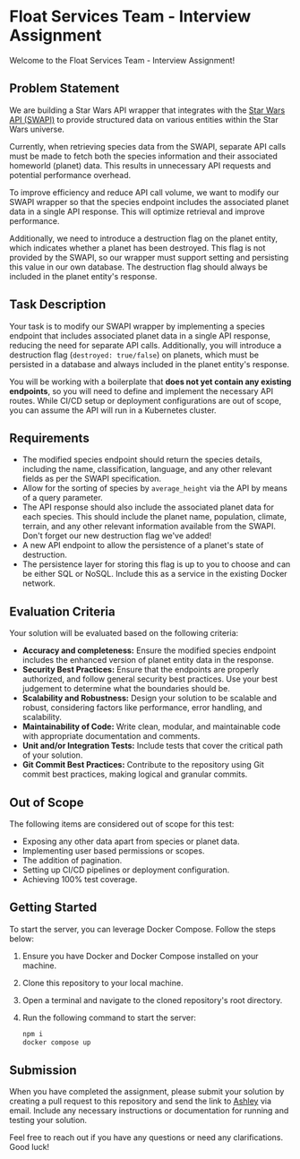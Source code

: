 # Float Services Team - Interview Assignment

Welcome to the Float Services Team - Interview Assignment! 

## Problem Statement

We are building a Star Wars API wrapper that integrates with the [Star Wars API (SWAPI)](https://swapi.dev) to provide structured data on various entities within the Star Wars universe.

Currently, when retrieving species data from the SWAPI, separate API calls must be made to fetch both the species information and their associated homeworld (planet) data. This results in unnecessary API requests and potential performance overhead.

To improve efficiency and reduce API call volume, we want to modify our SWAPI wrapper so that the species endpoint includes the associated planet data in a single API response. This will optimize retrieval and improve performance.

Additionally, we need to introduce a destruction flag on the planet entity, which indicates whether a planet has been destroyed. This flag is not provided by the SWAPI, so our wrapper must support setting and persisting this value in our own database. The destruction flag should always be included in the planet entity's response.

## Task Description

Your task is to modify our SWAPI wrapper by implementing a species endpoint that includes associated planet data in a single API response, reducing the need for separate API calls. Additionally, you will introduce a destruction flag (`destroyed: true/false`) on planets, which must be persisted in a database and always included in the planet entity's response.

You will be working with a boilerplate that **does not yet contain any existing endpoints**, so you will need to define and implement the necessary API routes. While CI/CD setup or deployment configurations are out of scope, you can assume the API will run in a Kubernetes cluster.

## Requirements

- The modified species endpoint should return the species details, including the name, classification, language, and any other relevant fields as per the SWAPI specification.
- Allow for the sorting of species by `average_height` via the API by means of a query parameter.
- The API response should also include the associated planet data for each species. This should include the planet name, population, climate, terrain, and any other relevant information available from the SWAPI. Don't forget our new destruction flag we've added!
- A new API endpoint to allow the persistence of a planet's state of destruction.
- The persistence layer for storing this flag is up to you to choose and can be either SQL or NoSQL. Include this as a service in the existing Docker network.

## Evaluation Criteria

Your solution will be evaluated based on the following criteria:

- **Accuracy and completeness:** Ensure the modified species endpoint includes the enhanced version of planet entity data in the response.
- **Security Best Practices:** Ensure that the endpoints are properly authorized, and follow general security best practices. Use your best judgement to determine what the boundaries should be.
- **Scalability and Robustness:** Design your solution to be scalable and robust, considering factors like performance, error handling, and scalability.
- **Maintainability of Code:** Write clean, modular, and maintainable code with appropriate documentation and comments.
- **Unit and/or Integration Tests:** Include tests that cover the critical path of your solution.
- **Git Commit Best Practices:** Contribute to the repository using Git commit best practices, making logical and granular commits.

## Out of Scope

The following items are considered out of scope for this test:

- Exposing any other data apart from species or planet data.
- Implementing user based permissions or scopes.
- The addition of pagination.
- Setting up CI/CD pipelines or deployment configuration.
- Achieving 100% test coverage.

## Getting Started

To start the server, you can leverage Docker Compose. Follow the steps below:

1. Ensure you have Docker and Docker Compose installed on your machine.
2. Clone this repository to your local machine.
3. Open a terminal and navigate to the cloned repository's root directory.
4. Run the following command to start the server:

   ```bash
   npm i
   docker compose up
   ```

## Submission
When you have completed the assignment, please submit your solution by creating a pull request to this repository and send the link to [Ashley](mailto:ashley.mondesir@float.com) via email. Include any necessary instructions or documentation for running and testing your solution.

Feel free to reach out if you have any questions or need any clarifications. Good luck!
